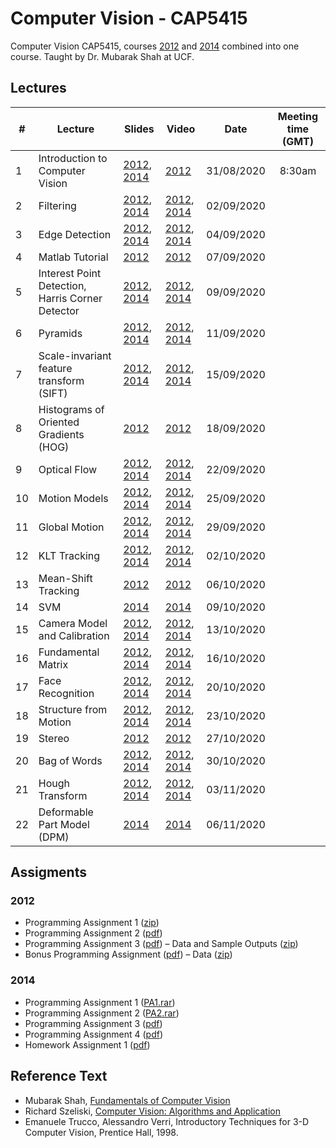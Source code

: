 # Computer Vision - CAP5415

Computer Vision CAP5415, courses [2012](https://www.crcv.ucf.edu/courses/cap5415-fall-2012/) and [2014](https://www.crcv.ucf.edu/courses/cap5415-fall-2014/) combined into one course. Taught by Dr. Mubarak Shah at UCF.


## Lectures


| # | Lecture | Slides | Video | Date | Meeting time (GMT) |
| --- | --- | --- | --- | --- | :---: |
| 1 | Introduction to Computer Vision | [2012](https://www.crcv.ucf.edu/wp-content/uploads/2019/03/CAP5415_Fall2012_Lecture-1-CVIntroduction.pdf), [2014](https://www.crcv.ucf.edu/wp-content/uploads/2019/03/CVIntroductionAugust2014.pdf) | [2012](https://www.youtube.com/watch?v=715uLCHt4jE&feature=plcp) | 31/08/2020 | 8:30am |
| 2 | Filtering | [2012](https://www.crcv.ucf.edu/wp-content/uploads/2019/03/CAP5415_Fall2012_Lecture-2-Filtering.pdf), [2014](https://www.crcv.ucf.edu/wp-content/uploads/2019/03/Lecture-2-Filtering.pdf) | [2012](https://www.youtube.com/watch?v=1THuCOKNn6U&feature=plcp), [2014](https://www.youtube.com/watch?v=SYVrLncRYlU&list=UUlOghZ_xkI1km31IeoY-9Bw) | 02/09/2020 | |
| 3 | Edge Detection | [2012](https://www.crcv.ucf.edu/wp-content/uploads/2019/03/CAP5415_Fall2012_Lecture-3-EdgeDetection.pdf), [2014](https://www.crcv.ucf.edu/wp-content/uploads/2019/03/Lecture-3-EdgeDetection.pdf) | [2012](https://www.youtube.com/watch?v=lC-IrZsdTrw), [2014](https://www.youtube.com/watch?v=7mEiTU-XgCo) | 04/09/2020 | |
| 4 | Matlab Tutorial | [2012](https://www.crcv.ucf.edu/wp-content/uploads/2019/03/CAP5415_Fall2012_matlabTutorial.zip) | [2012](https://www.youtube.com/watch?v=sm9m5QSC7Dk) | 07/09/2020 | |
| 5 | Interest Point Detection, Harris Corner Detector | [2012](https://www.crcv.ucf.edu/wp-content/uploads/2019/03/CAP5415_Fall2012_Lecture-4-Harris.pdf), [2014](https://www.crcv.ucf.edu/wp-content/uploads/2019/03/Lecture-4-Harris.pdf) | [2012](https://www.youtube.com/watch?v=lC-IrZsdTrw), [2014](https://www.youtube.com/watch?v=7mEiTU-XgCo) | 09/09/2020 | |
| 6 | Pyramids | [2012](https://www.crcv.ucf.edu/wp-content/uploads/2019/03/CAP5415_Fall2012_Lecture-7-Pyramids.pdf), [2014](https://www.crcv.ucf.edu/wp-content/uploads/2019/03/Lecture-5-Pyramids.pdf) | [2012](https://www.youtube.com/watch?v=NiGcuurpV5o), [2014](https://www.youtube.com/watch?v=KO7jJt0WHag) | 11/09/2020 | |
| 7 | Scale-invariant feature transform (SIFT) | [2012](https://www.crcv.ucf.edu/wp-content/uploads/2019/03/CAP5415_Fall2012_Lecture-5-SIFT.pdf), [2014](https://www.crcv.ucf.edu/wp-content/uploads/2019/03/Lecture-6-SIFT.pdf) | [2012](https://www.youtube.com/watch?v=NPcMS49V5hg), [2014](https://www.youtube.com/watch?v=L77m5xuDSKw) | 15/09/2020 | |
| 8 | Histograms of Oriented Gradients (HOG) | [2012](https://www.crcv.ucf.edu/wp-content/uploads/2019/03/CAP5415_Fall2012_Lecture-6a-Hog.pdf) | [2012](https://www.youtube.com/watch?v=0Zib1YEE4LU) | 18/09/2020 | |
| 9 | Optical Flow | [2012](https://www.crcv.ucf.edu/wp-content/uploads/2019/03/CAP5415_Fall2012_Lecture-6b-OpticalFlow.pdf), [2014](https://www.crcv.ucf.edu/wp-content/uploads/2019/03/Lecture-7-OpticalFlow.pdf) | [2012](https://www.youtube.com/watch?v=5VyLAH8BhF8), [2014](https://www.youtube.com/embed/kJouUVZ0QqU) | 22/09/2020 | |
| 10 | Motion Models | [2012](https://www.crcv.ucf.edu/wp-content/uploads/2019/03/CAP5415_Fall2012_Lecture-8-MotionModels.pdf), [2014](https://www.crcv.ucf.edu/wp-content/uploads/2019/03/Lecture-8-MotionModels.pdf) | [2012](https://www.youtube.com/watch?v=dW_F2C-kNfo), [2014](https://www.youtube.com/watch?v=0XRFxxpj4sM) | 25/09/2020 | |
| 11 | Global Motion | [2012](https://www.crcv.ucf.edu/wp-content/uploads/2019/03/CAP5415_Fall2012_Lecture-9-GlobalMotion.pdf), [2014](https://www.crcv.ucf.edu/wp-content/uploads/2019/03/Lecture-9-GlobalMotion.pdf) | [2012](https://www.youtube.com/watch?v=fI6-02ATz4w), [2014](https://www.youtube.com/watch?v=Y3edhZR-vyA) | 29/09/2020 | |
| 12 | KLT Tracking | [2012](https://www.crcv.ucf.edu/wp-content/uploads/2019/03/CAP5415_Fall2012_Lecture-10-KLT.pdf), [2014](https://www.crcv.ucf.edu/wp-content/uploads/2019/03/Lecture-10-KLT.pdf) | [2012](https://www.youtube.com/watch?v=tzO245uWQxA), [2014](https://www.youtube.com/watch?v=m3WroZG38zc) | 02/10/2020 | |
| 13 | Mean-Shift Tracking | [2012](https://www.crcv.ucf.edu/wp-content/uploads/2019/03/CAP5415_Fall2012_Lecture-11-MeanShiftTracking.pdf) | [2012](https://www.youtube.com/watch?v=M8B3RZVqgOo) | 06/10/2020 | |
| 14 | SVM | [2014](https://www.crcv.ucf.edu/wp-content/uploads/2019/03/Lecture-11-SVM.pdf) | [2014](https://www.youtube.com/watch?v=MNEK4Vc0Ddw) | 09/10/2020 | |
| 15 | Camera Model and Calibration | [2012](https://www.crcv.ucf.edu/wp-content/uploads/2019/03/CAP5415_Fall2012_Lecture-12-CameraModel.pdf), [2014](https://www.crcv.ucf.edu/wp-content/uploads/2019/03/Lecture-12-CameraModel.pdf) | [2012](https://www.youtube.com/watch?v=NWOL8yXL6xI), [2014](https://www.youtube.com/watch?v=HoBKG82A9xs) | 13/10/2020 | |
| 16 | Fundamental Matrix | [2012](https://www.crcv.ucf.edu/wp-content/uploads/2019/03/CAP5415_Fall2012_Lecture-13-FundamentalMatrix.pdf), [2014](https://www.crcv.ucf.edu/wp-content/uploads/2019/03/Lecture-13-FundamentalMatrix.pdf) | [2012](https://www.youtube.com/watch?v=K-j704F6F7Q), [2014](https://www.youtube.com/watch?v=1X93H_0_W5k) | 16/10/2020 | |
| 17 | Face Recognition | [2012](https://www.crcv.ucf.edu/wp-content/uploads/2019/03/CAP5415_Fall2012_Lecture-14-FaceRecognition.pdf), [2014](https://www.crcv.ucf.edu/wp-content/uploads/2019/03/Lecture-14-FaceRecognition.pdf) | [2012](https://www.youtube.com/watch?v=LYgBqJorF44), [2014](https://www.youtube.com/watch?v=xqrJfXkHw8s) | 20/10/2020 | |
| 18 | Structure from Motion | [2012](https://www.crcv.ucf.edu/wp-content/uploads/2019/03/CAP5415_Fall2012_Lecture-15-SFM.pdf), [2014](https://www.crcv.ucf.edu/wp-content/uploads/2019/03/Lecture-15-SFM.pdf) | [2012](https://www.youtube.com/watch?v=zdKX7Xo3Cb8), [2014](https://www.youtube.com/watch?v=t4MSBOllO1I) | 23/10/2020 | |
| 19 | Stereo | [2012](https://www.crcv.ucf.edu/wp-content/uploads/2019/03/CAP5415_Fall2012_Lecture-16-Stereo.pdf) | [2012](https://www.youtube.com/watch?v=jzis4WE3Vc8) | 27/10/2020 | |
| 20 | Bag of Words | [2012](https://www.crcv.ucf.edu/wp-content/uploads/2019/03/CAP5415_Fall2012_Lecture-17-BagOfWords.pdf), [2014](https://www.crcv.ucf.edu/wp-content/uploads/2019/03/Lecture-16-BagOfWords.pdf) | [2012](https://www.youtube.com/watch?v=iGZpJZhqEME), [2014](https://www.youtube.com/watch?v=QqT7fPVh2yE) | 30/10/2020 | |
| 21 | Hough Transform | [2012](https://www.crcv.ucf.edu/wp-content/uploads/2019/03/CAP5415_Fall2012_Lecture-18-HoughTransform.pdf), [2014](https://www.crcv.ucf.edu/wp-content/uploads/2019/03/Lecture-17-HoughTransform.pdf) | [2012](https://www.youtube.com/watch?v=hYcugbbf9ug), [2014](https://www.youtube.com/watch?v=tAGiK1Ev6Ng) | 03/11/2020 | |
| 22 | Deformable Part Model (DPM) | [2014](https://www.crcv.ucf.edu/wp-content/uploads/2019/03/Lecture-18-DPM.pdf) | [2014](https://www.youtube.com/watch?v=2DihVLm8v38) | 06/11/2020 | |


## Assigments

### 2012
* Programming Assignment 1 ([zip](https://www.crcv.ucf.edu/wp-content/uploads/2019/03/CAP5415_Fall2012_PA1.zip))
* Programming Assignment 2 ([pdf](https://www.crcv.ucf.edu/wp-content/uploads/2019/03/CAP5415_Fall2012_PA2.pdf))
* Programming Assignment 3 ([pdf](https://www.crcv.ucf.edu/wp-content/uploads/2019/03/CAP5415_Fall2012_PA3.pdf)) – Data and Sample Outputs ([zip](https://www.crcv.ucf.edu/wp-content/uploads/2019/03/CAP5415_Fall2012_PA3_data.zip))
* Bonus Programming Assignment ([pdf](https://www.crcv.ucf.edu/wp-content/uploads/2019/03/CAP5415_Fall2012_BonusProgramAssignment.pdf)) – Data ([zip](https://www.crcv.ucf.edu/wp-content/uploads/2019/03/CAP5415_Fall2012_PA4_data.zip))

### 2014
* Programming Assignment 1 ([PA1.rar](https://www.crcv.ucf.edu/datasets/files/PA1.rar))
* Programming Assignment 2 ([PA2.rar](https://www.crcv.ucf.edu/wp-content/uploads/2019/03/PA2.rar))
* Programming Assignment 3 ([pdf](https://www.crcv.ucf.edu/wp-content/uploads/2019/03/Assignment3_1.pdf))
* Programming Assignment 4 ([pdf](https://www.crcv.ucf.edu/wp-content/uploads/2019/03/Assignment4.pdf))
* Homework Assignment 1 ([pdf](https://www.crcv.ucf.edu/wp-content/uploads/2019/03/Homework-2014_Final.pdf))


## Reference Text
* Mubarak Shah, [Fundamentals of Computer Vision](http://www.cs.ucf.edu/courses/cap6411/book.pdf)
* Richard Szeliski, [Computer Vision: Algorithms and Application](http://szeliski.org/Book/drafts/SzeliskiBook_20100903_draft.pdf)
* Emanuele Trucco, Alessandro Verri, Introductory Techniques for 3-D Computer Vision, Prentice Hall, 1998.
